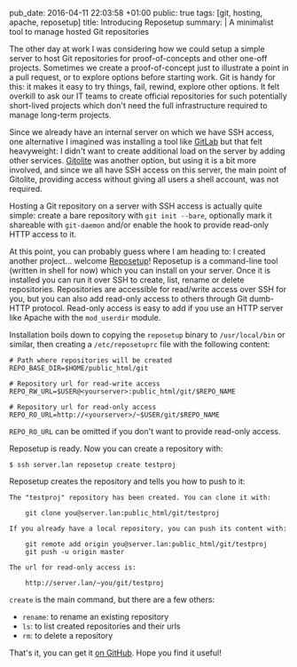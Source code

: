 pub_date: 2016-04-11 22:03:58 +01:00
public: true
tags: [git, hosting, apache, reposetup]
title: Introducing Reposetup
summary: |
    A minimalist tool to manage hosted Git repositories

The other day at work I was considering how we could setup a simple server to host Git repositories for proof-of-concepts and other one-off projects. Sometimes we create a proof-of-concept just to illustrate a point in a pull request, or to explore options before starting work. Git is handy for this: it makes it easy to try things, fail, rewind, explore other options. It felt overkill to ask our IT teams to create official repositories for such potentially short-lived projects which don't need the full infrastructure required to manage long-term projects.

Since we already have an internal server on which we have SSH access, one alternative I imagined was installing a tool like [GitLab][] but that felt heavyweight: I didn't want to create additional load on the server by adding other services. [Gitolite][] was another option, but using it is a bit more involved, and since we all have SSH access on this server, the main point of Gitolite, providing access without giving all users a shell account, was not required.

Hosting a Git repository on a server with SSH access is actually quite simple: create a bare repository with `git init --bare`, optionally mark it shareable with `git-daemon` and/or enable the hook to provide read-only HTTP access to it.

At this point, you can probably guess where I am heading to: I created another project... welcome [Reposetup][]! Reposetup is a command-line tool (written in shell for now) which you can install on your server. Once it is installed you can run it over SSH to create, list, rename or delete repositories. Repositories are accessible for read/write access over SSH for you, but you can also add read-only access to others through Git dumb-HTTP protocol. Read-only access is easy to add if you use an HTTP server like Apache with the `mod_userdir` module.

Installation boils down to copying the `reposetup` binary to `/usr/local/bin` or similar, then creating a `/etc/reposetuprc` file with the following content:

    # Path where repositories will be created
    REPO_BASE_DIR=$HOME/public_html/git

    # Repository url for read-write access
    REPO_RW_URL=$USER@<yourserver>:public_html/git/$REPO_NAME

    # Repository url for read-only access
    REPO_RO_URL=http://<yourserver>/~$USER/git/$REPO_NAME

`REPO_RO_URL` can be omitted if you don't want to provide read-only access.

Reposetup is ready. Now you can create a repository with:

    $ ssh server.lan reposetup create testproj

Reposetup creates the repository and tells you how to push to it:

    The "testproj" repository has been created. You can clone it with:

        git clone you@server.lan:public_html/git/testproj

    If you already have a local repository, you can push its content with:

        git remote add origin you@server.lan:public_html/git/testproj
        git push -u origin master

    The url for read-only access is:

        http://server.lan/~you/git/testproj

`create` is the main command, but there are a few others:

- `rename`: to rename an existing repository
- `ls`: to list created repositories and their urls
- `rm`: to delete a repository

That's it, you can get it [on GitHub][Reposetup]. Hope you find it useful!

[GitLab]: https://gitlab.com
[Gitolite]: https://github.com/sitaramc/gitolite
[Reposetup]: https://github.com/agateau/reposetup
